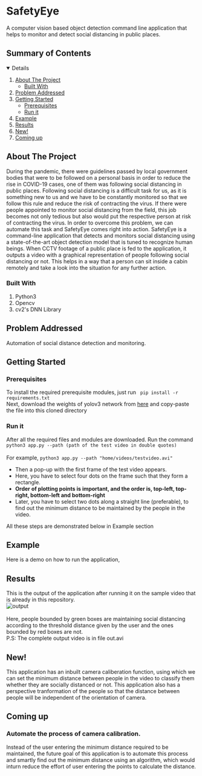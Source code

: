 # SafetyEye

A computer vision based object detection command line application that helps to monitor and detect social distancing in public places.


## Summary of Contents

<details open="open">
  <ol>
    <li>
      <a href="#about-the-project">About The Project</a>
      <ul>
        <li><a href="#built-with">Built With</a></li>
      </ul>
    </li>
    <li><a href="#problem-addressed">Problem Addressed</a></li>
    <li>
      <a href="#getting-started">Getting Started</a>
      <ul>
        <li><a href="#prerequisites">Prerequisites</a></li>
        <li><a href="#run-it">Run it</a></li>
      </ul>
    </li>
    <li><a href="#example">Example</a></li>
    <li><a href="#results">Results</a></li>
    <li><a href="#new">New!</a></li>
    <li><a href="#coming-up">Coming up</a></li>
    
  </ol>
</details>

## About The Project
During the pandemic, there were guidelines passed by local government bodies that were to be followed on a personal basis in order to reduce the rise in COVID-19 cases, one of them was following social distancing in public places. Following social distancing is a difficult task for us, as it is something new to us and we have to be constantly monitored so that we follow this rule and reduce the risk of contracting the virus. If there were people appointed to monitor social distancing from the field, this job becomes not only tedious but also would put the respective person at risk of contracting the virus. In order to overcome this problem, we can automate this task and SafetyEye comes right into action. SafetyEye is a command-line application that detects and monitors social distancing using a state-of-the-art object detection model that is tuned to recognize human beings. When CCTV footage of a public place is fed to the application, it outputs a video with a graphical representation of people following social distancing or not. This helps in a way that a person can sit inside a cabin remotely and take a look into the situation for any further action. 


### Built With
1. Python3
2. Opencv
3. cv2's DNN Library

## Problem Addressed
Automation of social distance detection and monitoring.

## Getting Started
### Prerequisites
To install the required prerequisite modules, just run
``` pip install -r requirements.txt```
<br>
Next, download the weights of yolov3 network from [here](href="https://pjreddie.com/media/files/yolov3.weights) and copy-paste the file into this cloned directory


### Run it
After all the required files and modules are downloaded. Run the command 
<br>
```python3 app.py --path (path of the test video in double quotes)```
<br>
<br>
For example, ```python3 app.py --path "home/videos/testvideo.avi" ```
<br>
- Then a pop-up with the first frame of the test video appears.
- Here, you have to select four dots on the frame such that they form a rectangle.
- **Order of plotting points is important, and the order is, top-left, top-right, bottom-left and bottom-right**
- Later, you have to select two dots along a straight line (preferable), to find out the minimum distance to be maintained by the people in the video. 

All these steps are demonstrated below in Example section

## Example
Here is a demo on how to run the application,

## Results
This is the output of the application after running it on the sample video that is already in this repository.
<br>
![output](https://user-images.githubusercontent.com/53928899/148102127-7563d0c8-64ef-4c2f-817f-122cc6c3049d.gif)
<br>
<br>
Here, people bounded by green boxes are maintaining social distancing according to the threshold distance given by the user and the ones bounded by red boxes are not.
<br>
P.S: The complete output video is in file out.avi

## New!
This application has an inbuilt camera caliberation function, using which we can set the minimum distance between people in the video to classify them whether they are socially distanced or not. This application also has a perspective tranformation of the people so that the distance between people will be independent of the orientation of camera.

## Coming up
### Automate the process of camera calibration.
Instead of the user entering the minimum distance required to be maintained, the future goal of this application is to automate this process and smartly find out the minimum distance using an algorithm, which would inturn reduce the effort of user entering the points to calculate the distance.


